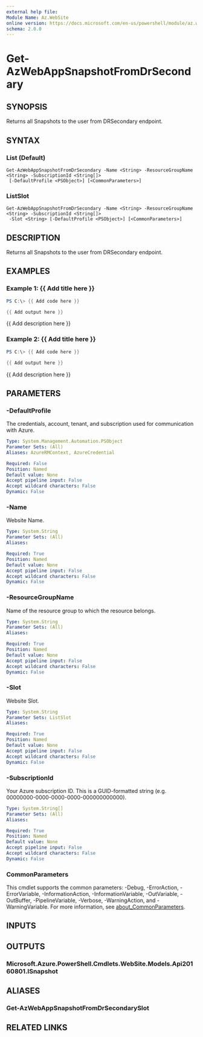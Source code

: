 ```yaml
---
external help file:
Module Name: Az.WebSite
online version: https://docs.microsoft.com/en-us/powershell/module/az.website/get-azwebappsnapshotfromdrsecondary
schema: 2.0.0
---
```


# Get-AzWebAppSnapshotFromDrSecondary

## SYNOPSIS
Returns all Snapshots to the user from DRSecondary endpoint.

## SYNTAX

### List (Default)
```
Get-AzWebAppSnapshotFromDrSecondary -Name <String> -ResourceGroupName <String> -SubscriptionId <String[]>
 [-DefaultProfile <PSObject>] [<CommonParameters>]
```

### ListSlot
```
Get-AzWebAppSnapshotFromDrSecondary -Name <String> -ResourceGroupName <String> -SubscriptionId <String[]>
 -Slot <String> [-DefaultProfile <PSObject>] [<CommonParameters>]
```

## DESCRIPTION
Returns all Snapshots to the user from DRSecondary endpoint.

## EXAMPLES

### Example 1: {{ Add title here }}
```powershell
PS C:\> {{ Add code here }}

{{ Add output here }}
```

{{ Add description here }}

### Example 2: {{ Add title here }}
```powershell
PS C:\> {{ Add code here }}

{{ Add output here }}
```

{{ Add description here }}

## PARAMETERS

### -DefaultProfile
The credentials, account, tenant, and subscription used for communication with Azure.

```yaml
Type: System.Management.Automation.PSObject
Parameter Sets: (All)
Aliases: AzureRMContext, AzureCredential

Required: False
Position: Named
Default value: None
Accept pipeline input: False
Accept wildcard characters: False
Dynamic: False
```

### -Name
Website Name.

```yaml
Type: System.String
Parameter Sets: (All)
Aliases:

Required: True
Position: Named
Default value: None
Accept pipeline input: False
Accept wildcard characters: False
Dynamic: False
```

### -ResourceGroupName
Name of the resource group to which the resource belongs.

```yaml
Type: System.String
Parameter Sets: (All)
Aliases:

Required: True
Position: Named
Default value: None
Accept pipeline input: False
Accept wildcard characters: False
Dynamic: False
```

### -Slot
Website Slot.

```yaml
Type: System.String
Parameter Sets: ListSlot
Aliases:

Required: True
Position: Named
Default value: None
Accept pipeline input: False
Accept wildcard characters: False
Dynamic: False
```

### -SubscriptionId
Your Azure subscription ID.
This is a GUID-formatted string (e.g.
00000000-0000-0000-0000-000000000000).

```yaml
Type: System.String[]
Parameter Sets: (All)
Aliases:

Required: True
Position: Named
Default value: None
Accept pipeline input: False
Accept wildcard characters: False
Dynamic: False
```

### CommonParameters
This cmdlet supports the common parameters: -Debug, -ErrorAction, -ErrorVariable, -InformationAction, -InformationVariable, -OutVariable, -OutBuffer, -PipelineVariable, -Verbose, -WarningAction, and -WarningVariable. For more information, see [about_CommonParameters](http://go.microsoft.com/fwlink/?LinkID=113216).

## INPUTS

## OUTPUTS

### Microsoft.Azure.PowerShell.Cmdlets.WebSite.Models.Api20160801.ISnapshot

## ALIASES

### Get-AzWebAppSnapshotFromDrSecondarySlot

## RELATED LINKS

